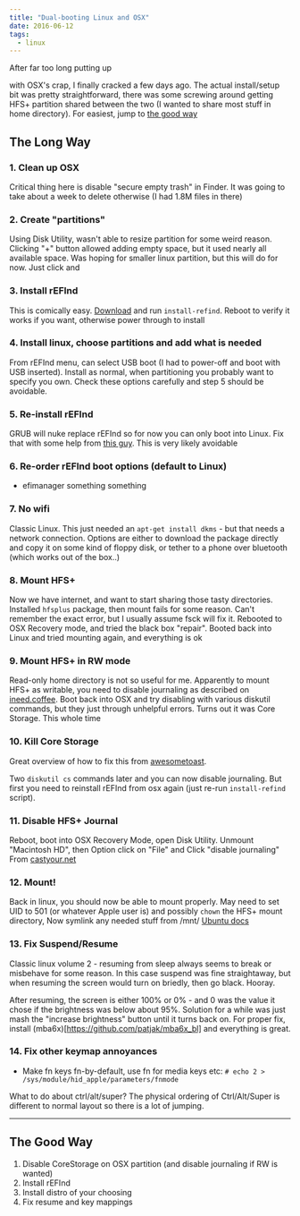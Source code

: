 ```yaml
---
title: "Dual-booting Linux and OSX"
date: 2016-06-12
tags:
  - linux
---
```


After far too long putting up

 with OSX's crap, I finally cracked a few days ago. The actual install/setup bit was pretty straightforward, there was some screwing around getting HFS+ partition shared between the two (I wanted to share most stuff in home directory). For easiest, jump to [the good way](#the-good-way)

## The Long Way

### 1. Clean up OSX
Critical thing here is disable "secure empty trash" in Finder. It was going to take about a week to delete otherwise (I had 1.8M files in there)

### 2. Create "partitions"
Using Disk Utility, wasn't able to resize partition for some weird reason. Clicking "+" button allowed adding empty space, but it used nearly all available space. Was hoping for smaller linux partition, but this will do for now. Just click and 

### 3. Install rEFInd
This is comically easy. [Download](http://www.rodsbooks.com/refind/installing.html) and run `install-refind`. Reboot to verify it works if you want, otherwise power through to install

### 4. Install linux, choose partitions and add what is needed
From rEFInd menu, can select USB boot (I had to power-off and boot with USB inserted). Install as normal, when partitioning you probably want to specify you own. Check these options carefully and step 5 should be avoidable.

### 5. Re-install rEFInd
GRUB will nuke replace rEFInd so for now you can only boot into Linux. Fix that with some help from [this guy](http://askubuntu.com/questions/698606/refind-menu-not-showing-on-a-dual-mac-ubuntu-machine). This is very likely avoidable

### 6. Re-order rEFInd boot options (default to Linux)
- efimanager something something 

### 7. No wifi
Classic Linux. This just needed an `apt-get install dkms` - but that needs a network connection. Options are either to download the package directly and copy it on some kind of floppy disk, or tether to a phone over bluetooth (which works out of the box..)

### 8. Mount HFS+
Now we have internet, and want to start sharing those tasty directories. Installed `hfsplus` package, then mount fails for some reason. Can't remember the exact error, but I usually assume fsck will fix it. Rebooted to OSX Recovery mode, and tried the black box "repair". Booted back into Linux and tried mounting again, and everything is ok

### 9. Mount HFS+ in RW mode 
Read-only home directory is not so useful for me. Apparently to mount HFS+ as writable, you need to disable journaling as described on [ineed.coffee](https://ineed.coffee/64/how-to-have-both-mac-os-x-and-linux-installed-and-share-the-same-home-directory-files/). Boot back into OSX and try disabling with various diskutil commands, but they just through unhelpful errors. Turns out it was Core Storage. This whole time

### 10. Kill Core Storage
Great overview of how to fix this from [awesometoast](http://awesometoast.com/yosemite-core-storage-and-partition-woes/).

Two `diskutil cs` commands later and you can now disable journaling. But first you need to reinstall rEFInd from osx again (just re-run `install-refind` script).

### 11. Disable HFS+ Journal
Reboot, boot into OSX Recovery Mode, open Disk Utility. 
Unmount "Macintosh HD", then Option click on "File" and Click "disable journaling"
From [castyour.net](http://castyour.net/disable-hfs-journaling-leopard-use-disks-readwrite-linux)

### 12. Mount!
Back in linux, you should now be able to mount properly. May need to set UID to 501 (or whatever Apple user is) and possibly `chown` the HFS+ mount directory, 
Now symlink any needed stuff from /mnt/ [Ubuntu docs](https://help.ubuntu.com/community/hfsplus)


### 13. Fix Suspend/Resume
Classic linux volume 2 - resuming from sleep always seems to break or misbehave for some reason. In this case suspend was fine straightaway, but when resuming the screen would turn on briedly, then go black. Hooray.

After resuming, the screen is either 100% or 0% - and 0 was the value it chose if the brightness was below about 95%. Solution for a while was just mash the "increase brightness" button until it turns back on. For proper fix, install (mba6x)[https://github.com/patjak/mba6x_bl] and everything is great.


### 14. Fix other keymap annoyances
- Make fn keys fn-by-default, use fn for media keys etc: `# echo 2 > /sys/module/hid_apple/parameters/fnmode`

What to do about ctrl/alt/super? The physical ordering of Ctrl/Alt/Super is different to normal layout so there is a lot of jumping. 



------------



## The Good Way

1. Disable CoreStorage on OSX partition (and disable journaling if RW is wanted)
1. Install rEFInd
1. Install distro of your choosing
1. Fix resume and key mappings
